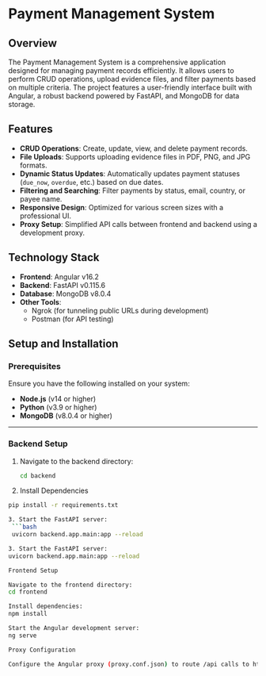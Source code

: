 # Payment Management System

## Overview
The Payment Management System is a comprehensive application designed for managing payment records efficiently. It allows users to perform CRUD operations, upload evidence files, and filter payments based on multiple criteria. The project features a user-friendly interface built with Angular, a robust backend powered by FastAPI, and MongoDB for data storage.

## Features
- **CRUD Operations**: Create, update, view, and delete payment records.
- **File Uploads**: Supports uploading evidence files in PDF, PNG, and JPG formats.
- **Dynamic Status Updates**: Automatically updates payment statuses (`due_now`, `overdue`, etc.) based on due dates.
- **Filtering and Searching**: Filter payments by status, email, country, or payee name.
- **Responsive Design**: Optimized for various screen sizes with a professional UI.
- **Proxy Setup**: Simplified API calls between frontend and backend using a development proxy.

## Technology Stack
- **Frontend**: Angular v16.2
- **Backend**: FastAPI v0.115.6
- **Database**: MongoDB v8.0.4
- **Other Tools**: 
  - Ngrok (for tunneling public URLs during development)
  - Postman (for API testing)

## Setup and Installation

### Prerequisites
Ensure you have the following installed on your system:
- **Node.js** (v14 or higher)
- **Python** (v3.9 or higher)
- **MongoDB** (v8.0.4 or higher)

---

### Backend Setup
1. Navigate to the backend directory:
   ```bash
   cd backend
2. Install Dependencies
  ```bash
  pip install -r requirements.txt

3. Start the FastAPI server:
   ```bash
   uvicorn backend.app.main:app --reload

3. Start the FastAPI server:
uvicorn backend.app.main:app --reload

Frontend Setup

Navigate to the frontend directory:
cd frontend

Install dependencies:
npm install

Start the Angular development server:
ng serve

Proxy Configuration

Configure the Angular proxy (proxy.conf.json) to route /api calls to http://localhost:8000.


